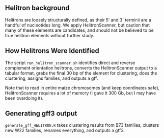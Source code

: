 ## Helitron background

Helitrons are loosely structurally defined, as their 5' and 3' terminii are a handful of nucleotides long. 
We apply HelitronScanner, but caution that many of these elements are candidates, and should not be believed to be true helitron elements without further study.

## How Helitrons Were Identified

The script ```run_helitron_scanner.sh``` identifies direct and reverse complement orientation helitrons, converts the HelitronScanner output to a tabular format, grabs the final 30 bp of the element for clustering, does the clustering, assigns families, and outputs a gff.

Note that to read in entire maize chromosomes (and keep coordinates safe), HelitronScanner requires a lot of memory (I gave it 300 Gb, but I may have been overdoing it).


## Generating gff3 output

`generate_gff_HELITRON.R` takes clustering results from B73 families, clusters new W22 families, renames everything, and outputs a gff3. 
